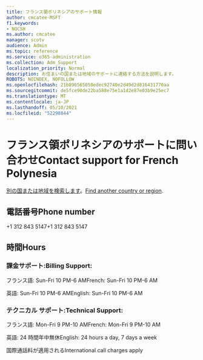 ```yaml
---
title: フランス領ポリネシアのサポート情報
author: cmcatee-MSFT
f1.keywords:
- NOCSH
ms.author: cmcatee
manager: scotv
audience: Admin
ms.topic: reference
ms.service: o365-administration
ms.collection: Adm_Support
localization_priority: Normal
description: お住まいの国または地域のサポートに連絡する方法を説明します。
ROBOTS: NOINDEX, NOFOLLOW
ms.openlocfilehash: 21b896565050edec92740e2d49d2d816431770aa
ms.sourcegitcommit: de5fce90de22ba588e75e1a1d2e87e03b9e25ec7
ms.translationtype: MT
ms.contentlocale: ja-JP
ms.lasthandoff: 05/10/2021
ms.locfileid: "52298844"
---
```

# <a name="contact-support-for-french-polynesia"></a><span data-ttu-id="fc449-103">フランス領ポリネシアのサポートに問い合わせ</span><span class="sxs-lookup"><span data-stu-id="fc449-103">Contact support for French Polynesia</span></span>

<span data-ttu-id="fc449-104">[別の国または地域を検索します](../../business-video/get-help-support.md)。</span><span class="sxs-lookup"><span data-stu-id="fc449-104">[Find another country or region](../../business-video/get-help-support.md).</span></span>

## <a name="phone-number"></a><span data-ttu-id="fc449-105">電話番号</span><span class="sxs-lookup"><span data-stu-id="fc449-105">Phone number</span></span>
<span data-ttu-id="fc449-106">+1 312 843 5147</span><span class="sxs-lookup"><span data-stu-id="fc449-106">+1 312 843 5147</span></span>

## <a name="hours"></a><span data-ttu-id="fc449-107">時間</span><span class="sxs-lookup"><span data-stu-id="fc449-107">Hours</span></span>
### <a name="billing-support"></a><span data-ttu-id="fc449-108">課金サポート:</span><span class="sxs-lookup"><span data-stu-id="fc449-108">Billing Support:</span></span>

<span data-ttu-id="fc449-109">フランス語: Sun-Fri 10 PM-6 AM</span><span class="sxs-lookup"><span data-stu-id="fc449-109">French: Sun-Fri 10 PM-6 AM</span></span>

<span data-ttu-id="fc449-110">英語: Sun-Fri 10 PM-6 AM</span><span class="sxs-lookup"><span data-stu-id="fc449-110">English: Sun-Fri 10 PM-6 AM</span></span>

### <a name="technical-support"></a><span data-ttu-id="fc449-111">テクニカル サポート:</span><span class="sxs-lookup"><span data-stu-id="fc449-111">Technical Support:</span></span>

<span data-ttu-id="fc449-112">フランス語: Mon-Fri 9 PM-10 AM</span><span class="sxs-lookup"><span data-stu-id="fc449-112">French: Mon-Fri 9 PM-10 AM</span></span>

<span data-ttu-id="fc449-113">英語: 24 時間年中無休</span><span class="sxs-lookup"><span data-stu-id="fc449-113">English: 24 hours a day, 7 days a week</span></span>

<span data-ttu-id="fc449-114">国際通話料が適用される</span><span class="sxs-lookup"><span data-stu-id="fc449-114">International call charges apply</span></span>
